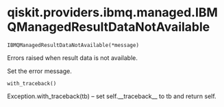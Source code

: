 <span id="qiskit-providers-ibmq-managed-ibmqmanagedresultdatanotavailable" />

# qiskit.providers.ibmq.managed.IBMQManagedResultDataNotAvailable

`IBMQManagedResultDataNotAvailable(*message)`

Errors raised when result data is not available.

Set the error message.

`with_traceback()`

Exception.with\_traceback(tb) – set self.\_\_traceback\_\_ to tb and return self.
